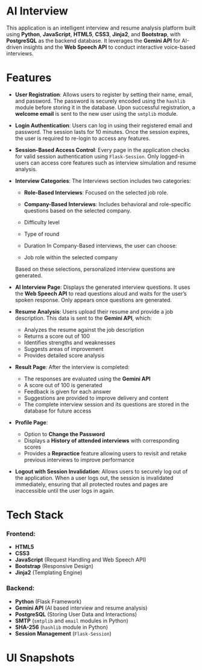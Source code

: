 <h1>AI Interview</h1>
This application is an intelligent interview and resume analysis platform built using <b>Python</b>, <b>JavaScript</b>, <b>HTML5</b>, <b>CSS3</b>, <b>Jinja2</b>, and <b>Bootstrap</b>, with <b>PostgreSQL</b> as the backend database. It leverages the <b>Gemini API</b> for AI-driven insights and the <b>Web Speech API</b> to conduct interactive voice-based interviews.

<h1>Features</h1>

- **User Registration**: Allows users to register by setting their name, email, and password. The password is securely encoded using the `hashlib` module before storing it in the database. Upon successful registration, a **welcome email** is sent to the new user using the `smtplib` module.

- **Login Authentication**: Users can log in using their registered email and password. The session lasts for 10 minutes. Once the session expires, the user is required to re-login to access any features.

- **Session-Based Access Control**: Every page in the application checks for valid session authentication using `Flask-Session`. Only logged-in users can access core features such as interview simulation and resume analysis.

- **Interview Categories**: The Interviews section includes two categories:
  - **Role-Based Interviews**: Focused on the selected job role.
  - **Company-Based Interviews**: Includes behavioral and role-specific questions based on the selected company.

  - Difficulty level
  - Type of round
  - Duration
  In Company-Based interviews, the user can choose:
  - Job role within the selected company

  Based on these selections, personalized interview questions are generated.

- **AI Interview Page**: Displays the generated interview questions. It uses the **Web Speech API** to read questions aloud and waits for the user’s spoken response. Only appears once questions are generated.

- **Resume Analysis**: Users upload their resume and provide a job description. This data is sent to the **Gemini API**, which:
  - Analyzes the resume against the job description
  - Returns a score out of 100
  - Identifies strengths and weaknesses
  - Suggests areas of improvement
  - Provides detailed score analysis

- **Result Page**: After the interview is completed:
  - The responses are evaluated using the **Gemini API**
  - A score out of 100 is generated
  - Feedback is given for each answer
  - Suggestions are provided to improve delivery and content
  - The complete interview session and its questions are stored in the database for future access

- **Profile Page**:
  - Option to **Change the Password**
  - Displays a **History of attended interviews** with corresponding scores
  - Provides a **Repractice** feature allowing users to revisit and retake previous interviews to improve performance
 
- **Logout with Session Invalidation**: Allows users to securely log out of the application. When a user logs out, the session is invalidated immediately, ensuring that all protected routes and pages are inaccessible until the user logs in again.

<h1>Tech Stack</h1>
<h3>Frontend:</h3>

- **HTML5**
- **CSS3**
- **JavaScript** (Request Handling and Web Speech API)
- **Bootstrap** (Responsive Design)
- **Jinja2** (Templating Engine)
<h3>Backend:</h3>

- **Python** (Flask Framework)
- **Gemini API** (AI based interview and resume analysis)
- **PostgreSQL** (Storing User Data and Interactions)
- **SMTP** (`smtplib` and `email` modules in Python)
- **SHA-256** (`hashlib` module in Python)
- **Session Management** (`Flask-Session`)

<h1>UI Snapshots</h1>
